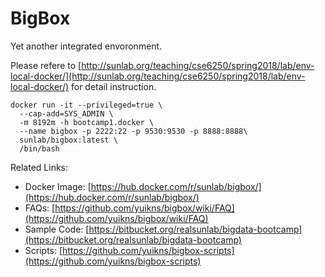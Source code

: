 # BigBox

Yet another integrated envoronment.

Please refere to [http://sunlab.org/teaching/cse6250/spring2018/lab/env-local-docker/](http://sunlab.org/teaching/cse6250/spring2018/lab/env-local-docker/) for detail instruction.

```
docker run -it --privileged=true \
  --cap-add=SYS_ADMIN \
  -m 8192m -h bootcamp1.docker \
  --name bigbox -p 2222:22 -p 9530:9530 -p 8888:8888\
  sunlab/bigbox:latest \
  /bin/bash
```

Related Links:

+ Docker Image: [https://hub.docker.com/r/sunlab/bigbox/](https://hub.docker.com/r/sunlab/bigbox/)
+ FAQs: [https://github.com/yuikns/bigbox/wiki/FAQ](https://github.com/yuikns/bigbox/wiki/FAQ)
+ Sample Code: [https://bitbucket.org/realsunlab/bigdata-bootcamp](https://bitbucket.org/realsunlab/bigdata-bootcamp)
+ Scripts: [https://github.com/yuikns/bigbox-scripts](https://github.com/yuikns/bigbox-scripts)



